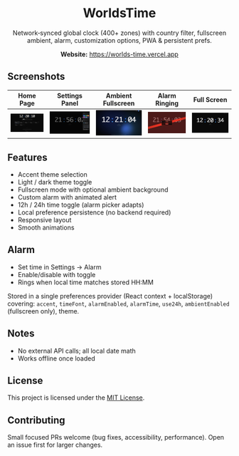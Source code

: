 <div align="center">

# WorldsTime
Network‑synced global clock (400+ zones) with country filter, fullscreen ambient, alarm, customization options, PWA & persistent prefs.

**Website:** https://worlds-time.vercel.app

</div>

## Screenshots

| Home Page | Settings Panel | Ambient Fullscreen | Alarm Ringing | Full Screen |
|-----------|----------------|-------------------|---------------|-----------|
| ![Main](public/pics/main.jpeg) | ![Settings](public/pics/settings-panel.jpeg) | ![Ambient](public/pics/ambient-screen.jpeg) | ![Alarm](public/pics/alarm-ringing.jpeg) | ![24h](public/pics/full-screen.jpeg) |

## Features
- Accent theme selection
- Light / dark theme toggle
- Fullscreen mode with optional ambient background
- Custom alarm with animated alert
- 12h / 24h time toggle (alarm picker adapts)
- Local preference persistence (no backend required)
- Responsive layout
- Smooth animations

## Alarm

- Set time in Settings → Alarm
- Enable/disable with toggle
- Rings when local time matches stored HH:MM

Stored in a single preferences provider (React context + localStorage) covering:
`accent`, `timeFont`, `alarmEnabled`, `alarmTime`, `use24h`, `ambientEnabled` (fullscreen only), theme.

## Notes

- No external API calls; all local date math
- Works offline once loaded

## License

This project is licensed under the [MIT License](LICENSE).

## Contributing

Small focused PRs welcome (bug fixes, accessibility, performance). Open an issue first for larger changes.